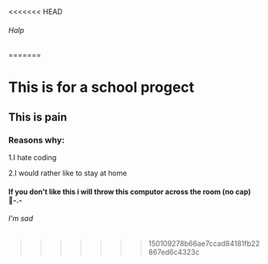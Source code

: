 <<<<<<< HEAD
###### Halp
=======
# This is for a school progect
## This is pain
### Reasons why:

1.I hate coding

2.I would rather like to stay at home

#### If you don't like this i will throw this computor across the room (no cap)🥲-.- 
###### I'm sad
>>>>>>> 150109278b66ae7ccad84181fb22867ed6c4323c
